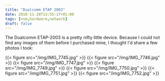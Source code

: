 ```yaml
---
title: "Dualcomm ETAP 2003"
date: 2018-11-28T13:55:17+01:00
tags: [nsm,hardware,network]
draft: false
---
```


The Dualcomm ETAP-2003 is a pretty nifty little device. Because I could not find any images of them before I purchased mine, I thought I'd share a few photos I took:

{{< figure src="/img/IMG_7745.jpg" >}}
{{< figure src="/img/IMG_7746.jpg" >}}
{{< figure src="/img/IMG_7747.jpg" >}}
{{< figure src="/img/IMG_7749.jpg" >}}
{{< figure src="/img/IMG_7750.jpg" >}}
{{< figure src="/img/IMG_7751.jpg" >}}
{{< figure src="/img/IMG_7752.jpg" >}}
